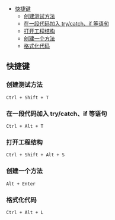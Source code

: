 <!-- TOC -->

- [快捷键](#快捷键)
  - [创建测试方法](#创建测试方法)
  - [在一段代码加入 try/catch、if 等语句](#在一段代码加入-trycatchif-等语句)
  - [打开工程结构](#打开工程结构)
  - [创建一个方法](#创建一个方法)
  - [格式化代码](#格式化代码)

<!-- /TOC -->

## 快捷键

### 创建测试方法

`Ctrl + Shift + T`

### 在一段代码加入 try/catch、if 等语句

`Ctrl + Alt + T`

### 打开工程结构

`Ctrl + Shift + Alt + S`

### 创建一个方法

`Alt + Enter`

### 格式化代码

`Ctrl + Alt + L`
